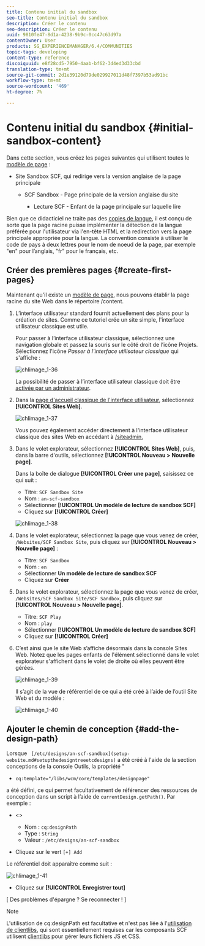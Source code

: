 ```yaml
---
title: Contenu initial du sandbox
seo-title: Contenu initial du sandbox
description: Créer le contenu
seo-description: Créer le contenu
uuid: 9810fe47-8d1a-4238-9b9c-0cc47c63d97a
contentOwner: User
products: SG_EXPERIENCEMANAGER/6.4/COMMUNITIES
topic-tags: developing
content-type: reference
discoiquuid: e8f28cd5-7950-4aab-bf62-3d4ed3d33cbd
translation-type: tm+mt
source-git-commit: 2d1e39120d79de029927011d48f7397b53ad91bc
workflow-type: tm+mt
source-wordcount: '469'
ht-degree: 7%

---
```



# Contenu initial du sandbox {#initial-sandbox-content}

Dans cette section, vous créez les pages suivantes qui utilisent toutes le [modèle de page](initial-app.md#createthepagetemplate) :

* Site Sandbox SCF, qui redirige vers la version anglaise de la page principale

   * SCF Sandbox - Page principale de la version anglaise du site

      * Lecture SCF - Enfant de la page principale sur laquelle lire

Bien que ce didacticiel ne traite pas des [copies de langue](../../help/sites-administering/tc-prep.md), il est conçu de sorte que la page racine puisse implémenter la détection de la langue préférée pour l&#39;utilisateur via l&#39;en-tête HTML et la redirection vers la page principale appropriée pour la langue. La convention consiste à utiliser le code de pays à deux lettres pour le nom de noeud de la page, par exemple &quot;en&quot; pour l’anglais, &quot;fr&quot; pour le français, etc.

## Créer des premières pages {#create-first-pages}

Maintenant qu&#39;il existe un [modèle de page](initial-app.md#createthepagetemplate), nous pouvons établir la page racine du site Web dans le répertoire /content.

1. L’interface utilisateur standard fournit actuellement des plans pour la création de sites. Comme ce tutoriel crée un site simple, l&#39;interface utilisateur classique est utile.

   Pour passer à l’interface utilisateur classique, sélectionnez une navigation globale et passez la souris sur le côté droit de l’icône Projets. Sélectionnez l&#39;icône *Passer à l&#39;interface utilisateur classique* qui s&#39;affiche :

   ![chlimage_1-36](assets/chlimage_1-36.png)

   La possibilité de passer à l’interface utilisateur classique doit être [activée par un administrateur](../../help/sites-administering/enable-classic-ui.md).

1. Dans la [page d&#39;accueil classique de l&#39;interface utilisateur](http://localhost:4502/welcome.html), sélectionnez **[!UICONTROL Sites Web]**.

   ![chlimage_1-37](assets/chlimage_1-37.png)

   Vous pouvez également accéder directement à l&#39;interface utilisateur classique des sites Web en accédant à [/siteadmin.](http://localhost:4502/siteadmin)

1. Dans le volet explorateur, sélectionnez **[!UICONTROL Sites Web]**, puis, dans la barre d&#39;outils, sélectionnez **[!UICONTROL Nouveau > Nouvelle page]**.

   Dans la boîte de dialogue **[!UICONTROL Créer une page]**, saisissez ce qui suit :

   * Titre: `SCF Sandbox Site`
   * Nom : `an-scf-sandbox`
   * Sélectionner **[!UICONTROL Un modèle de lecture de sandbox SCF]**
   * Cliquez sur **[!UICONTROL Créer]**

   ![chlimage_1-38](assets/chlimage_1-38.png)

1. Dans le volet explorateur, sélectionnez la page que vous venez de créer, `/Websites/SCF Sandbox Site`, puis cliquez sur **[!UICONTROL Nouveau > Nouvelle page]** :

   * Titre: `SCF Sandbox`
   * Nom : `en`
   * Sélectionner **Un modèle de lecture de sandbox SCF**
   * Cliquez sur **Créer**

1. Dans le volet explorateur, sélectionnez la page que vous venez de créer, `/Websites/SCF Sandbox Site/SCF Sandbox`, puis cliquez sur **[!UICONTROL Nouveau > Nouvelle page]**.

   * Titre: `SCF Play`
   * Nom : `play`
   * Sélectionner **[!UICONTROL Un modèle de lecture de sandbox SCF]**
   * Cliquez sur **[!UICONTROL Créer]**

1. C’est ainsi que le site Web s’affiche désormais dans la console Sites Web. Notez que les pages enfants de l&#39;élément sélectionné dans le volet explorateur s&#39;affichent dans le volet de droite où elles peuvent être gérées.

   ![chlimage_1-39](assets/chlimage_1-39.png)

   Il s’agit de la vue de référentiel de ce qui a été créé à l’aide de l’outil Site Web et du modèle :

   ![chlimage_1-40](assets/chlimage_1-40.png)

## Ajouter le chemin de conception {#add-the-design-path}

Lorsque ` [/etc/designs/an-scf-sandbox](setup-website.md#setupthedesigntreeetcdesigns)` a été créé à l&#39;aide de la section conceptions de la console Outils, la propriété &quot;

* `cq:template="/libs/wcm/core/templates/designpage"`

a été défini, ce qui permet facultativement de référencer des ressources de conception dans un script à l’aide de `currentDesign.getPath()`. Par exemple :

* &lt;>


   * Nom : `cq:designPath`
   * Type : `String`
   * Valeur : `/etc/designs/an-scf-sandbox`

* Cliquez sur le vert `[+] Add`

Le référentiel doit apparaître comme suit :

![chlimage_1-41](assets/chlimage_1-41.png)

* Cliquez sur **[!UICONTROL Enregistrer tout]**

[ Des problèmes d&#39;épargne ? Se reconnecter ! ]

>[!NOTE]
>
>L&#39;utilisation de cq:designPath est facultative et n&#39;est pas liée à l&#39;[utilisation de clientlibs](develop-app.md#includeclientlibsintemplate), qui sont essentiellement requises car les composants SCF utilisent [clientlibs](client-customize.md#clientlibs-for-scf) pour gérer leurs fichiers JS et CSS.

